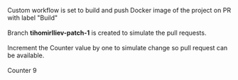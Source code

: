 Custom workflow is set to build and push Docker image of the project on PR with label "Build"<br><br>
Branch **tihomirIliev-patch-1** is created to simulate the pull requests.<br><br>
Increment the Counter value by one to simulate change so pull request can be available.<br><br>
Counter 9

